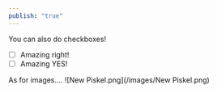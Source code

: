 ```yaml
---
publish: "true"
---
```




You can also do checkboxes!


- [ ] Amazing right!
- [ ] Amazing YES!

As for images....
![New Piskel.png](/images/New Piskel.png)